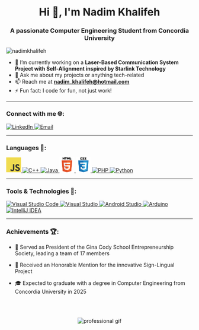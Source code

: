 <!--
**nadimkhalifeh/nadimkhalifeh** is a ✨ _special_ ✨ repository because its `README.md` (this file) appears on your GitHub profile.
-->

<!-- <img align="right" alt="Coding" width="400" src="https://github.com/nadimkhalifeh/nadimkhalifeh/blob/main/banner-2.png"> -->

<h1 align="center">Hi 👋, I'm Nadim Khalifeh</h1>
<h3 align="center">A passionate Computer Engineering Student from Concordia University</h3>

<p align="left"> 
    <img src="https://komarev.com/ghpvc/?username=nadimkhalifeh&label=Profile%20views&color=0e75b6&style=flat" alt="nadimkhalifeh" /> 
</p>

- 🌱 I’m currently working on a **Laser-Based Communication System Project with Self-Alignment inspired by Starlink Technology**
- 💬 Ask me about my projects or anything tech-related
- 📫 Reach me at **nadim_khalifeh@hotmail.com**
- ⚡ Fun fact: I code for fun, not just work!

---

<h3 align="left">Connect with me 🌐:</h3>
<p align="left">
    <a href="https://www.linkedin.com/in/nadimkhalifeh" target="_blank">
        <img src="https://skillicons.dev/icons?i=linkedin" alt="LinkedIn" width="40" height="40"/>
    </a>
    <a href="mailto:nadim_khalifeh@hotmail.com">
        <img src="https://skillicons.dev/icons?i=gmail" alt="Email" width="40" height="40"/>
    </a>
</p>

---

<h3 align="left">Languages 💬:</h3>
<p align="left">
    <a href="https://www.javascript.com/" target="_blank">
        <img src="https://raw.githubusercontent.com/github/explore/80688e429a7d4ef2fca1e82350fe8e3517d3494d/topics/javascript/javascript.png" alt="JavaScript" width="40" height="40"/>
    </a>
    <a href="https://www.cplusplus.com/" target="_blank">
        <img src="https://skillicons.dev/icons?i=cpp" alt="C++" width="40" height="40"/>
    </a>
    <a href="https://www.java.com/" target="_blank">
        <img src="https://skillicons.dev/icons?i=java" alt="Java" width="40" height="40"/>
    </a>
    <a href="https://developer.mozilla.org/en-US/docs/Web/HTML" target="_blank">
        <img src="https://raw.githubusercontent.com/github/explore/80688e429a7d4ef2fca1e82350fe8e3517d3494d/topics/html/html.png" alt="HTML" width="40" height="40"/>
    </a>
    <a href="https://developer.mozilla.org/en-US/docs/Web/CSS" target="_blank">
        <img src="https://raw.githubusercontent.com/github/explore/80688e429a7d4ef2fca1e82350fe8e3517d3494d/topics/css/css.png" alt="CSS" width="40" height="40"/>
    </a>
    <a href="https://www.php.net/" target="_blank">
        <img src="https://skillicons.dev/icons?i=php" alt="PHP" width="40" height="40"/>
    </a>
    <a href="https://www.python.org/" target="_blank">
        <img src="https://skillicons.dev/icons?i=python" alt="Python" width="40" height="40"/>
    </a>
</p>

---

<h3 align="left">Tools & Technologies 🔧:</h3>
<p align="left">
    <a href="https://code.visualstudio.com/" target="_blank">
        <img src="https://skillicons.dev/icons?i=vscode" alt="Visual Studio Code" width="40" height="40"/>
    </a>
    <a href="https://visualstudio.microsoft.com/" target="_blank">
        <img src="https://skillicons.dev/icons?i=visualstudio" alt="Visual Studio" width="40" height="40"/>
    </a>
    <a href="https://skillicons.dev/icons?i=androidstudio" target="_blank">
        <img src="https://skillicons.dev/icons?i=androidstudio" alt="Android Studio" width="40" height="40"/>
    </a>
    <a href="https://www.arduino.cc/" target="_blank">
        <img src="https://skillicons.dev/icons?i=arduino" alt="Arduino" width="40" height="40"/>
    </a>
    <a href="https://www.jetbrains.com/idea/" target="_blank">
        <img src="https://skillicons.dev/icons?i=idea" alt="IntelliJ IDEA" width="40" height="40"/>
    </a>
</p>

---


<h3 align="left">Achievements 🏆:</h3>

- 🏅 Served as President of the Gina Cody School Entrepreneurship Society, leading a team of 17 members
  
- 🚀 Received an Honorable Mention for the innovative Sign-Lingual Project
  
- 🎓 Expected to graduate with a degree in Computer Engineering from Concordia University in 2025

<br> <br>

<p align="center">
  <img src="https://media.giphy.com/media/L8K62iTDkzGX6/giphy.gif" alt="professional gif" width="400" />
</p>

